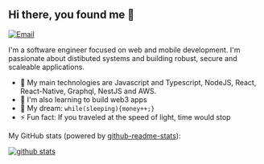 ## Hi there, you found me 👋

[![Email](https://img.shields.io/badge/-Email-E8453C?style=flat-square&logo=Gmail&logoColor=white)](mailto:alphaxsalt@gmail.com)


I'm a software engineer focused on web and mobile development. I'm passionate about distibuted systems and building robust, secure and scaleable applications.

- 🔭 My main technologies are Javascript and Typescript, NodeJS, React, React-Native, Graphql, NestJS and AWS.
- 🚀 I'm also learning to build web3 apps
- 🌭 My dream: `while(sleeping){money++;}`
- ⚡ Fun fact: If you traveled at the speed of light, time would stop

My GitHub stats (powered by [github-readme-stats](https://github.com/anuraghazra/github-readme-stats)):

[![github stats](https://github-readme-stats.vercel.app/api?username=alphaofficial&show_icons=true&hide_title=true&hide_border=true)](https://alphaofficial.github.io)
